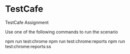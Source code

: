 # TestCafe
TestCafe Assignment

Use one of the following commands to run the scenario

npm run test:chrome
npm run test:chrome:reports
npm run test:chrome:reports:ss
